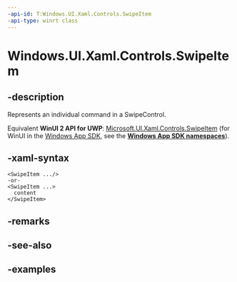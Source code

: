 ```yaml
---
-api-id: T:Windows.UI.Xaml.Controls.SwipeItem
-api-type: winrt class
---
```


<!-- Class syntax.
public class SwipeItem : DependencyObject, DependencyObject
-->

# Windows.UI.Xaml.Controls.SwipeItem

## -description

Represents an individual command in a SwipeControl.

Equivalent **WinUI 2 API for UWP**: [Microsoft.UI.Xaml.Controls.SwipeItem](/windows/winui/api/microsoft.ui.xaml.controls.swipeitem) (for WinUI in the [Windows App SDK](/windows/apps/windows-app-sdk/), see the **[Windows App SDK namespaces](/windows/windows-app-sdk/api/winrt/)**).

## -xaml-syntax

```xaml
<SwipeItem .../>
-or-
<SwipeItem ...>
  content
</SwipeItem>
```

## -remarks

## -see-also

## -examples

